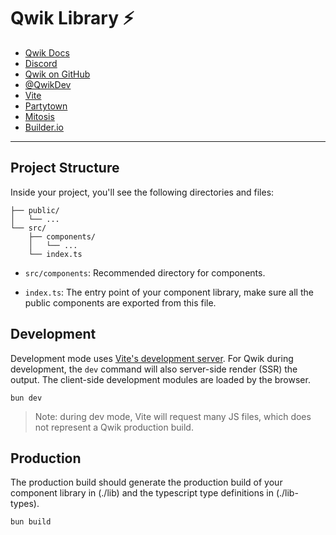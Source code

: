 # Qwik Library ⚡️

-   [Qwik Docs](https://qwik.builder.io/)
-   [Discord](https://qwik.builder.io/chat)
-   [Qwik on GitHub](https://github.com/BuilderIO/qwik)
-   [@QwikDev](https://twitter.com/QwikDev)
-   [Vite](https://vitejs.dev/)
-   [Partytown](https://partytown.builder.io/)
-   [Mitosis](https://github.com/BuilderIO/mitosis)
-   [Builder.io](https://www.builder.io/)

---

## Project Structure

Inside your project, you'll see the following directories and files:

```
├── public/
│   └── ...
└── src/
    ├── components/
    │   └── ...
    └── index.ts
```

-   `src/components`: Recommended directory for components.

-   `index.ts`: The entry point of your component library, make sure all the public components are exported from this file.

## Development

Development mode uses [Vite's development server](https://vitejs.dev/). For Qwik during development, the `dev` command will also server-side render (SSR) the output. The client-side development modules are loaded by the browser.

```
bun dev
```

> Note: during dev mode, Vite will request many JS files, which does not represent a Qwik production build.

## Production

The production build should generate the production build of your component library in (./lib) and the typescript type definitions in (./lib-types).

```
bun build
```
